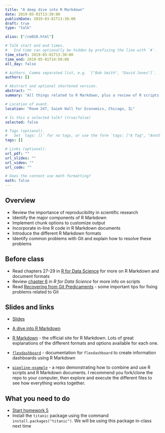 ```yaml
---
title: "A deep dive into R Markdown"
date: 2019-05-01T13:30:00
publishDate: 2019-03-01T13:30:00
draft: true
type: "talk"

alias: ["/cm010.html"]

# Talk start and end times.
#   End time can optionally be hidden by prefixing the line with `#`.
time_start: 2019-05-01T13:30:00
time_end: 2019-05-01T14:50:00
all_day: false

# Authors. Comma separated list, e.g. `["Bob Smith", "David Jones"]`.
authors: []

# Abstract and optional shortened version.
abstract: ""
summary: "All things related to R Markdown, plus a review of R scripts and Git troubleshooting."

# Location of event.
location: "Room 247, Saieh Hall for Economics, Chicago, IL"

# Is this a selected talk? (true/false)
selected: false

# Tags (optional).
#   Set `tags: []` for no tags, or use the form `tags: ["A Tag", "Another Tag"]` for one or more tags.
tags: []

# Links (optional).
url_pdf: ""
url_slides: ""
url_video: ""
url_code: ""

# Does the content use math formatting?
math: false
---
```




## Overview

* Review the importance of reproducibility in scientific research
* Identify the major components of R Markdown
* Implement chunk options to customize output
* Incorporate in-line R code in R Markdown documents
* Introduce the different R Markdown formats
* Identify common problems with Git and explain how to resolve these problems

## Before class

* Read chapters 27-29 in [R for Data Science](http://r4ds.had.co.nz) for more on R Markdown and document formats
* Review [chapter 6](http://r4ds.had.co.nz/workflow-scripts.html) in *R for Data Science* for more info on scripts
* Read [Recovering from Git Predicaments](/notes/common-git-problems/) - some important tips for fixing problems related to Git

## Slides and links

* [Slides](extras/cm010_slides.html)
* [A dive into R Markdown](/notes/r-markdown/)

* [R Markdown](http://rmarkdown.rstudio.com/) - the official site for R Markdown. Lots of great explanations of the different formats and options available for each one.
* [`flexdashboard`](https://rmarkdown.rstudio.com/flexdashboard/) - documentation for `flexdashboard` to create information dashboards using R Markdown
* [`pipeline-example`](https://github.com/uc-cfss/pipeline-example) - a repo demonstrating how to combine and use R scripts and R Markdown documents. I recommend you fork/clone the repo to your computer, then explore and execute the different files to see how everything works together.

## What you need to do

* [Start homework 5](/homework/reproducible-research/)
* Install the `titanic` package using the command `install.packages("titanic")`. We will be using this package in-class next time
